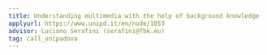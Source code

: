 ```yaml
---
title: Understanding multimedia with the help of background knowledge
applyurl: https://www.unipd.it/en/node/1053 
advisor: Luciano Serafini (serafini@fbk.eu)
tag: call_unipadova
---
```

